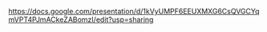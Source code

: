 https://docs.google.com/presentation/d/1kVyUMPF6EEUXMXG6CsQVGCYqmVPT4PJmACkeZABomzI/edit?usp=sharing
